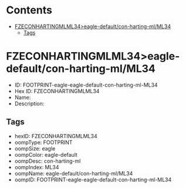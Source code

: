 



Contents
========

* [FZECONHARTINGMLML34>eagle-default/con-harting-ml/ML34](#fzeconhartingmlml34eagle-defaultcon-harting-mlml34)
	* [Tags](#tags)

# FZECONHARTINGMLML34>eagle-default/con-harting-ml/ML34

- ID: FOOTPRINT-eagle-eagle-default-con-harting-ml-ML34
- Hex ID: FZECONHARTINGMLML34
- Name: 
- Description: 

## Tags

- hexID: FZECONHARTINGMLML34
- oompType: FOOTPRINT
- oompSize: eagle
- oompColor: eagle-default
- oompDesc: con-harting-ml
- oompIndex: ML34
- oompName: eagle-default/con-harting-ml/ML34
- oompID: FOOTPRINT-eagle-eagle-default-con-harting-ml-ML34
